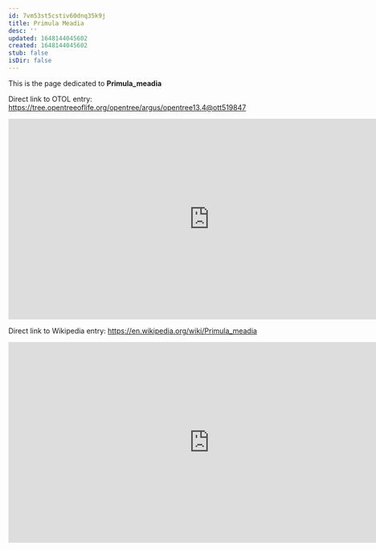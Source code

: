 ```yaml
---
id: 7vm53st5cstiv60dnq35k9j
title: Primula Meadia
desc: ''
updated: 1648144045602
created: 1648144045602
stub: false
isDir: false
---
```

This is the page dedicated to **Primula_meadia**


Direct link to OTOL entry: https://tree.opentreeoflife.org/opentree/argus/opentree13.4@ott519847



<html>
    <body>
    <iframe src="https://tree.opentreeoflife.org/opentree/argus/opentree13.4@ott519847"
    width="800" height="400" frameborder="0" allowfullscreen> </iframe>
    </body>
</html>
    


Direct link to Wikipedia entry: https://en.wikipedia.org/wiki/Primula_meadia



<html>
    <body>
    <iframe src="https://en.wikipedia.org/wiki/Primula_meadia"
    width="800" height="400" frameborder="0" allowfullscreen> </iframe>
    </body>
</html>
    
